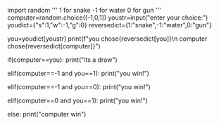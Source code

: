  
import random
'''
1 for snake 
-1 for water
0 for gun
'''
computer=random.choice([-1,0,1])
youstr=input("enter your choice:")
youdict={"s":1,"w":-1,"g":0}
reversedict={1:"snake",-1:"water",0:"gun"}

you=youdict[youstr]
print(f"you chose{reversedict[you]}\n computer chose{reversedict[computer]}")

if(computer==you):
    print("its a draw")
    
elif(computer==-1 and you==1):
    print("you win!")
    
elif(computer==-1 and you==0):
    print("you win!")
    

elif(computer==0 and you==1):
    print("you win!")
    
else:
    print("computer win")
